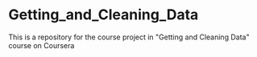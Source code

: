 # Getting_and_Cleaning_Data
This is a repository for the course project in "Getting and Cleaning Data" course on Coursera 
